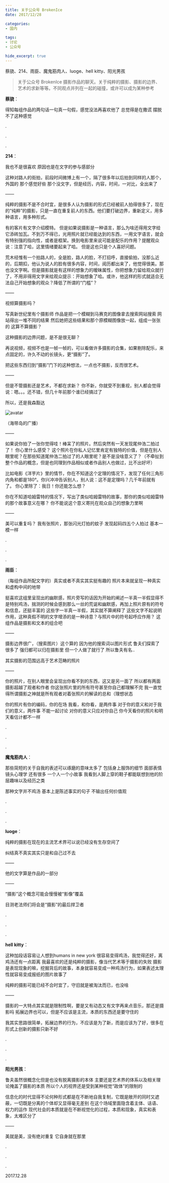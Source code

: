 ```yaml
---
title: 关于公众号 BrokenIce
date: 2017/12/28

categories:
- 国内

tags:
- 讨论
- 公众号

hide_excerpt: true
---
```


蔡骁、214、雨臣、魔鬼筋肉人、luoge、hell kitty、阳光男孩

> 关于公众号 BrokenIce 摄影作品的聊天。关于纯粹的摄影、摄影的边界、艺术的求新等等。不同观点并列在一起的碰撞，或许可以成为某种参考

<!--more-->




**蔡骁**：

得知每组作品的两句话一句真一句假，感觉没法再喜欢他了
总觉得是在撒谎
摆脱不了这种感觉

.

.

.

**214**：

我也不是很喜欢
原因也是在文字的参与感部分

这种对路人的街拍，前段时间微博上有一个，隔了很多年以后拍到同样的人那个，外国的
那个感觉好些
那个没文字，但是经历，内容，时间，一对比，全出来了


——



纯粹的摄影不是不合时宜，是很多人认为摄影的形式已经被前人拍得很多了，现在的“纯粹”的摄影，只是一直在重复前人的东西。他们要打破边界，重新定义，用多种语言，用多种形式。

有的客片有文字介绍模特。
但是如果说摄影是一种语言，那么为啥还得用文字给它添砖加瓦。不到万不得已，光用照片就已经能达到的东西，一用文字语言，就会有特别强的指向性，或者是框架。换到电影里来说可能是配乐的作用？提醒观众说：注意了哈，这里情绪要起来了哈。
但是这也只是个人喜好问题。

荒木经惟有一个拍路人的，全是脸，路人的脸，不打招呼，直接偷拍，没那么近的，后期扣，他认为说人的脸有很多内容，时间，阅历都出来了，他觉得很美。那也没文字啊。但是摄影就是有这样的想象力的暧昧属性，你把想象力留给观众就行了，不用非得用文字来给观众提示：开始想象了哈。或许，他这样的形式就适合无法自己开始想象的观众？降低了所谓的“门槛”？


——


视频算摄影吗？

写真新世纪里有个摄影师
作品是把一个模糊到马赛克的图像拿去搜索网站搜索
网站得出一堆不同的结果
然后她把这些结果和那个原模糊图像放一起，组成一张张的
这算不算摄影？

这种摄影的边界问题，是不是很无聊？

再说视频，视频不也是一帧一帧的，可以看做许多摄影的合集，如果剔除配乐，来点固定的，许久不动的长镜头，更“摄影”了。

把这些东西归到“摄影”门下的这种想法，一点也不摄影，反而很艺术。



——


但是不管摄影还是艺术，不都在求新？
你不新，你就受不到重视，别人都会觉得说：嗯。。。还不错，但几十年前那个谁已经搞过了

所以，还是我森豁达

![avatar](/images/0002/01.jpg)

（海带岛的广播）


——


如果说你拍了一张你觉得哇！棒呆了的照片。然后突然有一天发现尾仲浩二拍过了！
你心里什么感受？
这个照片在你私人记忆里肯定有独特的价值，但是在别人眼里呢？在那些知道尾仲浩二拍过了的人眼里呢？是不是没啥意义了？（不牵扯到整个作品的概念，但是也同理到作品相似或者作品别人也做过，比不出好坏）

比如电影《洋芋片》里的情节，你在不知道这个定理的情况下，发现了任何三角形内角和都是180°。你兴冲冲告诉别人，别人说：这不是定理吗？几千年前就有了。
你心里除了：我日！你还能怎么想？

你在不知道哈姆雷特的情况下，写出了类似哈姆雷特的故事，那你的类似哈姆雷特的那个故事意义在哪？
你不能说这个意义寄托在观众自己的想象力里啊


——


美可以重复吗？
我有张照片，那张闪光灯拍的蚊子
发现起码四五个人拍过
基本一模一样

.

.

.

**雨臣**：

（每组作品所配文字的）真实或者不真实其实挺有趣的
照片本来就呈现一种真实和虚构中间的地带

挺喜欢这组里呈现出的幽默感，照片旁写的话因为开始的阐述一半真一半假显得不是特别鸡汤，揣测的时候会感到那么一丝的荒诞和幽默感，再加上照片原有的符号和信息，还挺丰富的
这些字一半真一半假，其实就不算阐释了
这些文字不起说明作用，这种真假不明的文字增添的是一种诗意？与照片中的符号起呼应作用？
这组作品是摄影和文本的组合吧


——


摄影边界很广，（搜索图片）这个算的
因为他的搜索词以图片形式
鲁夫们探索了很多了
强归都可以归在摄影里
但一个人做了就行了
所以鲁夫有名..

其实摄影的范围远高于艺术范畴的照片


——


你的照片，在别人眼里会呈现出你看不到的东西，这又是另一面了
所以都有两面
摄影超越了观者和作者
你这张照片里的所有符号甚至你自己都理解不完
我一直觉得所谓摄影之神就是所有观者对着张照片的解读的总和（理想状态

你的照片有你的编码，你的在场
我看，和你看，是两件事
对于你的意义和对于我们的意义，两件事
不能一起讨论
对你的意义只应对你自己
你今天看你的照片和明天看估计都不一样

.

.

.

**魔鬼筋肉人**：

那些简短的关于自我的表述可以琢磨的意味太多了 包括身上服饰的细节 面部表情镜头心理学 还有很多
一个人一个小故事
我看到人脚上穿的鞋子都能联想到他的阶层趣味以及经历之类

那种文字并不鸡汤 基本上是陈述事实的句子 不输出任何价值观

.

.

.

**luoge**：

纯粹的摄影在现在的主流艺术界可以说已经没有生存空间了

纠结真不真实其实只是和自己过不去


——


他的文字算是作品的一部分


——


“摄影”这个概念可能会慢慢被“影像”覆盖

目测老法师们将会是“摄影”的最后捍卫者

.

.

.

**hell kitty**：

这种加段话容易让人想到humans in new york
很容易变得鸡汤，我觉得还好，离鸡汤还有一点距离
我最喜欢的还是纯粹的摄影，像当代艺术等于摄影的失败
摄影是表现现象的嘛，挖掘背后的故事，本身就容易变成一种鸡汤行为，如果表述太理性就容易变成报纸的图片故事了

纯粹的摄影可能已经不合时宜了，守旧就是被淘汰而已，也没啥


——


摄影的一大特点其实就是限制性啊，要是又有动态又有文字再来点音乐，那还是摄影吗
拓展边界也可以，但是不应该是主流，本质的东西还是要守住的

我其实思路很简单，拓展边界的行为，不应该是为了新，而是应该为了好，很多在形式上创新的摄影只新不好

.

.

.

**阳光男孩**：

鲁夫虽然很概念化但是也没有脱离摄影的本体
主要还是艺术界的体系以及相关理论掩盖了摄影的本质
所以个人的视界还是受到某种视觉“政体”的限制的

信息化的时代显得不论何种形式都是在不断地自我复制，它既是敞开的同时又遮蔽，一切既是分离的个体却又显得毫无差别
在这个场域里面隐含着主体、话语、权力的运作
现代社会的本质就是在不断视觉化的过程，本质和现象，真实和表象，太难区分了


——


美就是美，没有绝对重复
它自身就在那里

.

.

.

2017.12.28

